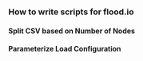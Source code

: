 ### How to write scripts for flood.io 


#### Split CSV based on Number of Nodes

#### Parameterize Load Configuration
